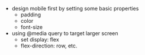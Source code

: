 - design mobile first by setting some basic properties
    - padding
    - color
    - font-size
- using @media query to target larger screen
    - set display: flex
    - flex-direction: row, etc.